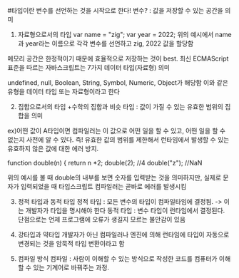 #타입이란
변수를 선언하는 것을 시작으로 한다!
변수? : 값을 저장할 수 있는 공간을 의미

1. 자료형으로서의 타입
var name = "zig";
var year = 2022;
위의 예시에서 name과 year라는 이름으로 각각 변수를 선언하고 zig, 2022 값을 할당함

메모리 공간은 한정적이기 때문에 효율적으로 저장하는 것이 best.
최신 ECMAScript 표준을 따르는 자바스크립트는 7가지 데이터 타입(자료형) 의미

undefined, null, Boolean, String, Symbol, Numeric, Object가 해당함
이와 같은 유형을 데이터 타입 또는 자료형이라고 한다 

2. 집합으로서의 타입
+수학의 집합과 비슷
타입 : 값이 가질 수 있는 유효한 범위의 집합을 의미

ex)어떤 값이 A타입이면 컴파일러는 이 값으로 어떤 일을 할 수 있고, 어떤 일을 할 수 없는지 사전에 알 수 있다. 
즉! 유효한 값의 범위를 제한해서 런타임에서 발생할 수 있는 유효하지 않은 값에 대한 에러 방지.

function double(n) {
  return n *2;
double(2);  //4
double("z"); //NaN

위의 예시를 볼 때 double의 내부를 보면 숫자를 입력받는 것을 의미하지만, 실제로 문자가 입력되었을 때 타입스크립트 컴파일러는 곧바로 에러를 발생시킴

3. 정적 타입과 동적 타입
정적 타입 : 모든 변수의 타입이 컴파일타임에 결정됨. -> 이는 개발자가 타입을 명시해야 한다
동적 타입 : 변수 타입이 런타임에서 결정된다. 단점으로는 언제 프로그램에 오류가 생길지 모르는 불안감이 있음

4. 강타입과 약타입
개발자가 아닌 컴파일러나 엔진에 의해 런타임에 타입이 자동으로 변경되는 것을 암묵적 타입 변환이라고 함

5. 컴파일 방식
컴파일 : 사람이 이해할 수 있는 방식으로 작성한 코드를 컴퓨터가 이해할 수 있는 기계어로 바꿔주는 과정.

